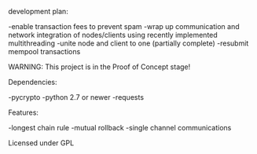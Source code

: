 development plan:

-enable transaction fees to prevent spam 
-wrap up communication and network integration of nodes/clients using recently implemented multithreading
-unite node and client to one (partially complete)
-resubmit mempool transactions

WARNING: This project is in the Proof of Concept stage!

Dependencies:

-pycrypto -python 2.7 or newer -requests

Features:

-longest chain rule 
-mutual rollback 
-single channel communications

Licensed under GPL

